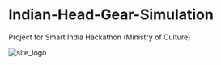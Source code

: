 # Indian-Head-Gear-Simulation
Project for Smart India Hackathon (Ministry of Culture)

![site_logo](https://user-images.githubusercontent.com/58469816/192440339-c62daf31-4fbb-4b34-a52b-011f3065ee9d.png)


